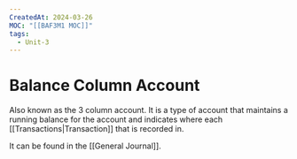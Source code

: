```yaml
---
CreatedAt: 2024-03-26
MOC: "[[BAF3M1 MOC]]"
tags:
  - Unit-3
---
```

# Balance Column Account
Also known as the 3 column account. It is a type of account that maintains a running balance for the account and indicates where each [[Transactions|Transaction]] that is recorded in.

It can be found in the [[General Journal]].
